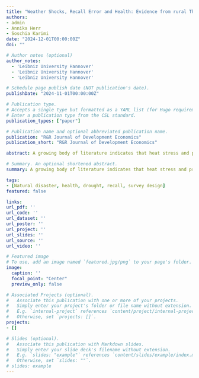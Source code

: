 ```yaml
---
title: "Weather Shocks, Recall Error and Health: Evidence from rural Thailand"
authors:
- admin
- Annika Herr
- Soschia Karimi
date: "2024-12-01T00:00:00Z"
doi: ""

# Author notes (optional)
author_notes:
  - 'Leibniz University Hannover'
  - 'Leibniz University Hannover'
  - 'Leibniz University Hannover'

# Schedule page publish date (NOT publication's date).
publishDate: "2024-11-01T00:00:00Z"

# Publication type.
# Accepts a single type but formatted as a YAML list (for Hugo requirements).
# Enter a publication type from the CSL standard.
publication_types: ["paper"]

# Publication name and optional abbreviated publication name.
publication: "R&R Journal of Development Economics"
publication_short: "R&R Journal of Development Economics"

abstract: A growing body of literature indicates that heat stress and precipitation deficiencies can pose a critical threat to human health, particularly in less developed countries with low coping capacities and high exposure. The aims of this study are twofold. First, we shed light on the recall of drought events in rural Thailand by linking longitudinal survey data with objective meteorological data. Here, an anomaly in the survey design serves as a natural experiment. We find that a shorter time interval between surveys has a large positive effect on households correctly reporting a drought event. Second, we examine the health effects of droughts using the objective drought measure. In our panel over seven waves, we find a strong effect on diseases, which is slightly stronger than when using the reported drought measure.

# Summary. An optional shortened abstract.
summary: A growing body of literature indicates that heat stress and precipitation deficiencies can pose a critical threat to human health, particularly in less developed countries with low coping capacities and high exposure. The aims of this study are twofold. First, we shed light on the recall of drought events in rural Thailand by linking longitudinal survey data with objective meteorological data. Here, an anomaly in the survey design serves as a natural experiment. We find that a shorter time interval between surveys has a large positive effect on households correctly reporting a drought event. Second, we examine the health effects of droughts using the objective drought measure. In our panel over seven waves, we find a strong effect on diseases, which is slightly stronger than when using the reported drought measure.

tags:
- [Natural disaster, health, drought, recall, survey design]
featured: false

links:
url_pdf: ''
url_code: ''
url_dataset: ''
url_poster: ''
url_project: ''
url_slides: ''
url_source: ''
url_video: ''

# Featured image
# To use, add an image named `featured.jpg/png` to your page's folder. 
image:
  caption: ''
  focal_point: "Center"
  preview_only: false

# Associated Projects (optional).
#   Associate this publication with one or more of your projects.
#   Simply enter your project's folder or file name without extension.
#   E.g. `internal-project` references `content/project/internal-project/index.md`.
#   Otherwise, set `projects: []`.
projects:
- []

# Slides (optional).
#   Associate this publication with Markdown slides.
#   Simply enter your slide deck's filename without extension.
#   E.g. `slides: "example"` references `content/slides/example/index.md`.
#   Otherwise, set `slides: ""`.
# slides: example
---
```



